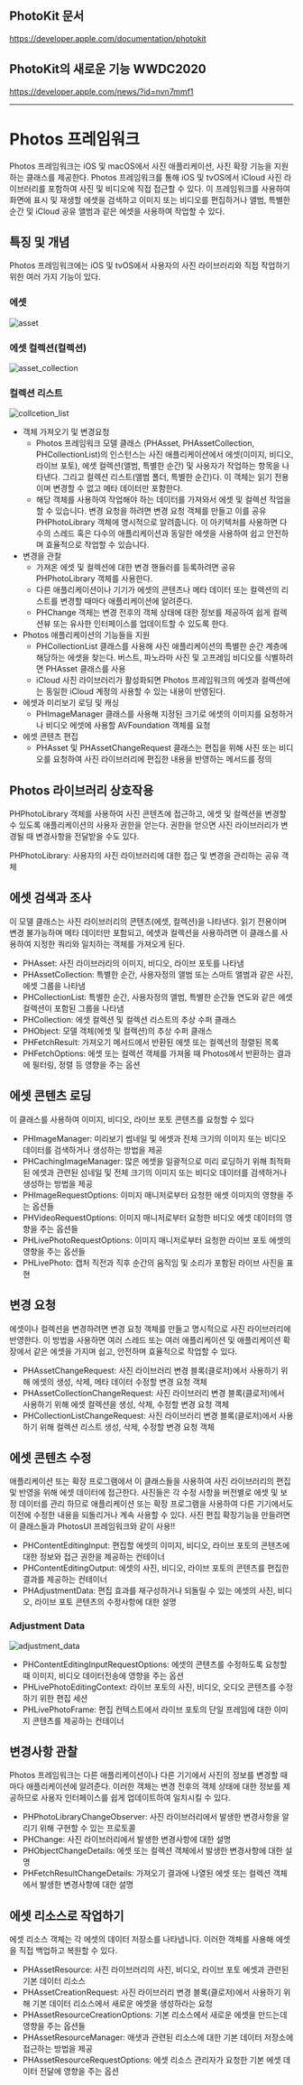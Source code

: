 ## PhotoKit 문서
https://developer.apple.com/documentation/photokit

## PhotoKit의 새로운 기능 WWDC2020
https://developer.apple.com/news/?id=nvn7mmf1

---

# Photos 프레임워크
Photos 프레임워크는 iOS 및 macOS에서 사진 애플리케이션, 사진 확장 기능을 지원하는 클래스를 제공한다. Photos 프레임워크를 통해 iOS 및 tvOS에서 iCloud 사진 라이브러리를 포함하여 사진 및 비디오에 직접 접근할 수 있다. 이 프레임워크를 사용하여 화면에 표시 및 재생할 에셋을 검색하고 이미지 또는 비디오를 편집하거나 앨범, 특별한 순간 및 iCloud 공유 앨범과 같은 에셋을 사용하여 작업할 수 있다.



## 특징 및 개념

Photos 프레임워크에는 iOS 및 tvOS에서 사용자의 사진 라이브러리와 직접 작업하기 위한 여러 가지 기능이 있다.

### 에셋
![asset](https://raw.githubusercontent.com/ProjectInTheClass/mogrige/master/Photos_Framework/image/asset.png)

### 에셋 컬렉션(컬렉션)
![asset_collection](https://raw.githubusercontent.com/ProjectInTheClass/mogrige/master/Photos_Framework/image/asset_collection.png)

### 컬렉션 리스트
![collcetion_list](https://raw.githubusercontent.com/ProjectInTheClass/mogrige/master/Photos_Framework/image/collection_list.png)



* 객체 가져오기 및 변경요청
  + Photos 프레임워크 모델 클래스 (PHAsset, PHAssetCollection, PHCollectionList)의 인스턴스는 사진 애플리케이션에서 에셋(이미지, 비디오, 라이브 포토), 에셋 컬렉션(앨범, 특별한 순간) 및 사용자가 작업하는 항목을 나타낸다. 그리고 컬렉션 리스트(앨범 폴더, 특별한 순간)다. 이 객체는 읽기 전용이며 변경할 수 없고 메타 데이터만 포함한다.
  + 해당 객체를 사용하여 작업해야 하는 데이터를 가져와서 에셋 및 컬렉션 작업을 할 수 있습니다. 변경 요청을 하려면 변경 요청 객체를 만들고 이를 공유 PHPhotoLibrary 객체에 명시적으로 알려줍니다. 이 아키텍처를 사용하면 다수의 스레드 혹은 다수의 애플리케이션과 동일한 에셋을 사용하여 쉽고 안전하며 효율적으로 작업할 수 있습니다.
* 변경을 관찰
  + 가져온 에셋 및 컬렉션에 대한 변경 핸들러를 등록하려면 공유 PHPhotoLibrary 객체를 사용한다.
  + 다른 애플리케이션이나 기기가 에셋의 콘텐츠나 메타 데이터 또는 컬렉션의 리스트를 변경할 때마다 애플리케이션에 알려준다.
  + PHChange 객체는 변경 전후의 객체 상태에 대한 정보를 제공하여 쉽게 컬렉션뷰 또는 유사한 인터페이스를 업데이트할 수 있도록 한다.
* Photos 애플리케이션의 기능들을 지원
  + PHCollectionList 클래스를 사용해 사진 애플리케이션의 특별한 순간 계층에 해당하는 에셋을 찾는다. 버스트, 파노라마 사진 및 고프레임 비디오를 식별하려면 PHAsset 클래스를 사용
  + iCloud 사진 라이브러리가 활성화되면 Photos 프레임워크의 에셋과 컬렉션에는 동일한 iCloud 계정의 사용할 수 있는 내용이 반영된다.
* 에셋과 미리보기 로딩 및 캐싱
  + PHImageManager 클래스를 사용해 지정된 크기로 에셋의 이미지를 요청하거나 비디오 에셋에 사용할 AVFoundation 객체를 요청
* 에셋 콘텐츠 편집
  + PHAsset 및 PHAssetChangeRequest 클래스는 편집을 위해 사진 또는 비디오를 요청하여 사진 라이브러리에 편집한 내용을 반영하는 메서드를 정의



## Photos 라이브러리 상호작용

PHPhotoLibrary 객체를 사용하여 사진 콘텐츠에 접근하고, 에셋 및 컬렉션을 변경할 수 있도록 애플리케이션의 사용자 권한을 얻는다.
권한을 얻으면 사진 라이브러리가 변경될 때 변경사항을 전달받을 수도 있다.

PHPhotoLibrary: 사용자의 사진 라이브러리에 대한 접근 및 변경을 관리하는 공유 객체

## 에셋 검색과 조사

이 모델 클래스는 사진 라이브러리의 콘텐츠(에셋, 컬렉션)을 나타낸다. 읽기 전용이며 변경 불가능하며 메타 데이터만 포함되고, 에셋과 컬렉션을 사용하려면 이 클래스를 사용하여 지정한 쿼리와 일치하는 객체를 가져오게 된다.

* PHAsset: 사진 라이브러리의 이미지, 비디오, 라이브 포토를 나타냄
* PHAssetCollection: 특별한 순간, 사용자정의 앨범 또는 스마트 앨범과 같은 사진, 에셋 그룹을 나타냄
* PHCollectionList: 특별한 순간, 사용자정의 앨범, 특별한 순간들 연도와 같은 에셋 컬렉션이 포함된 그룹을 나타냄
* PHCollection: 에셋 컬렉션 및 컬렉션 리스트의 추상 수퍼 클래스
* PHObject: 모델 객체(에셋 및 컬렉션)의 추상 수퍼 클래스
* PHFetchResult: 가져오기 메서드에서 반환된 에셋 또는 컬렉션의 정렬된 목록
* PHFetchOptions: 에셋 또는 컬렉션 객체를 가져올 때 Photos에서 반환하는 결과에 필터링, 정렬 등 영향을 주는 옵션



## 에셋 콘텐츠 로딩

이 클래스를 사용하여 이미지, 비디오, 라이브 포토 콘텐츠를 요청할 수 있다

* PHImageManager: 미리보기 썸네일 및 에셋과 전체 크기의 이미지 또는 비디오 데이터를 검색하거나 생성하는 방법을 제공
* PHCachingImageManager: 많은 에셋을 일괄적으로 미리 로딩하기 위해 최적화된 에셋과 관련된 섬네일 및 전체 크기의 이미지 또는 비디오 데이터를 검색하거나 생성하는 방법을 제공
* PHImageRequestOptions: 이미지 매니저로부터 요청한 에셋 이미지의 영향을 주는 옵션들
* PHVideoRequestOptions: 이미지 매니저로부터 요청한 비디오 에셋 데이터의 영향을 주는 옵션들
* PHLivePhotoRequestOptions: 이미지 매니저로부터 요청한 라이브 포토 에셋의 영향을 주는 옵션들
* PHLivePhoto: 캡처 직전과 직후 순간의 움직임 및 소리가 포함된 라이브 사진을 표현



## 변경 요청

에셋이나 컬렉션을 변경하려면 변경 요청 객체를 만들고 명시적으로 사진 라이브러리에 반영한다.
이 방법을 사용하면 여러 스레드 또는 여러 애플리케이션 및 애플리케이션 확장에서 같은 에셋을 가지며 쉽고, 안전하며 효율적으로 작업할 수 있다.

* PHAssetChangeRequest: 사진 라이브러리 변경 블록(클로저)에서 사용하기 위해 에셋의 생성, 삭제, 메타 데이터 수정할 변경 요청 객체
* PHAssetCollectionChangeRequest: 사진 라이브러리 변경 블록(클로저)에서 사용하기 위해 에셋 컬렉션을 생성, 삭제, 수정할 변경 요청 객체
* PHCollectionListChangeRequest: 사진 라이브러리 변경 블록(클로저)에서 사용하기 위해 컬렉션 리스트 생성, 삭제, 수정할 변경 요청 객체



## 에셋 콘텐츠 수정

애플리케이션 또는 확장 프로그램에서 이 클래스들을 사용하여 사진 라이브러리의 편집 및 반영을 위해 에셋 데이터에 접근한다. 사진들은 각 수정 사항을 버전별로 에셋 및 보정 데이터를 관리 하므로 애플리케이션 또는 확장 프로그램을 사용하여 다른 기기에서도 이전에 수정한 내용을 되돌리거나 계속 사용할 수 있다. 사진 편집 확장기능을 만들려면 이 클래스들과 PhotosUI 프레임워크와 같이 사용!!

* PHContentEditingInput: 편집할 에셋의 이미지, 비디오, 라이브 포토의 콘텐츠에 대한 정보와 접근 권한을 제공하는 컨테이너
* PHContentEditingOutput: 에셋의 사진, 비디오, 라이브 포토의 콘텐츠를 편집한 결과를 제공하는 컨테이너
* PHAdjustmentData: 편집 효과를 재구성하거나 되돌릴 수 있는 에셋의 사진, 비디오, 라이브 포토 콘텐츠의 수정사항에 대한 설명


### Adjustment Data
![adjustment_data](https://raw.githubusercontent.com/ProjectInTheClass/mogrige/master/Photos_Framework/image/adjustment_data.png)

* PHContentEditingInputRequestOptions: 에셋의 콘텐츠를 수정하도록 요청할 때 이미지, 비디오 데이터전송에 영향을 주는 옵션
* PHLivePhotoEditingContext: 라이브 포토의 사진, 비디오, 오디오 콘텐츠를 수정하기 위한 편집 세션
* PHLivePhotoFrame: 편집 컨텍스트에서 라이브 포토의 단일 프레임에 대한 이미지 콘텐츠를 제공하는 컨테이너



## 변경사항 관찰

Photos 프레임워크는 다른 애플리케이션이나 다른 기기에서 사진의 정보를 변경할 때마다 애플리케이션에 알려준다. 이러한 객체는 변경 전후의 객체 상태에 대한 정보를 제공하므로 사용자 인터페이스를 쉽게 업데이트하여 일치시킬 수 있다.

* PHPhotoLibraryChangeObserver: 사진 라이브러리에서 발생한 변경사항을 알리기 위해 구현할 수 있는 프로토콜
* PHChange: 사진 라이브러리에서 발생한 변경사항에 대한 설명
* PHObjectChangeDetails: 에셋 또는 컬렉션 객체에서 발생한 변경사항에 대한 설명
* PHFetchResultChangeDetails: 가져오기 결과에 나열된 에셋 또는 컬렉션 객체에서 발생한 변경사항에 대한 설명



## 에셋 리소스로 작업하기

에셋 리소스 객체는 각 에셋의 데이터 저장소를 나타냅니다. 이러한 객체를 사용해 에셋을 직접 백업하고 복원할 수 있다.

* PHAssetResource: 사진 라이브러리의 사진, 비디오, 라이브 포토 에셋과 관련된 기본 데이터 리소스
* PHAssetCreationRequest: 사진 라이브러리 변경 블록(클로저)에서 사용하기 위해 기본 데이터 리소스에서 새로운 에셋을 생성하라는 요청
* PHAssetResourceCreationOptions: 기본 리소스에서 새로운 에셋을 만드는데 영향을 주는 옵션들
* PHAssetResourceManager: 애샛과 관련된 리소스에 대한 기본 데이터 저장소에 접근하는 방법을 제공
* PHAssetResourceRequestOptions: 에셋 리소스 관리자가 요청한 기본 에셋 데이터 전달에 영향을 주는 옵션


